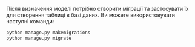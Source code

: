 Після визначення моделі потрібно створити міграції та застосувати їх для створення таблиці в базі даних. Ви можете використовувати наступні команди:

```bash
python manage.py makemigrations
python manage.py migrate
```
